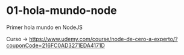 # 01-hola-mundo-node
Primer hola mundo en NodeJS

Curso -> https://www.udemy.com/course/node-de-cero-a-experto/?couponCode=216FC0AD3271EDA4171D
